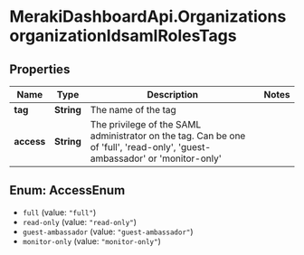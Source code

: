 # MerakiDashboardApi.OrganizationsorganizationIdsamlRolesTags

## Properties
Name | Type | Description | Notes
------------ | ------------- | ------------- | -------------
**tag** | **String** | The name of the tag | 
**access** | **String** | The privilege of the SAML administrator on the tag. Can be one of &#x27;full&#x27;, &#x27;read-only&#x27;, &#x27;guest-ambassador&#x27; or &#x27;monitor-only&#x27; | 

<a name="AccessEnum"></a>
## Enum: AccessEnum

* `full` (value: `"full"`)
* `read-only` (value: `"read-only"`)
* `guest-ambassador` (value: `"guest-ambassador"`)
* `monitor-only` (value: `"monitor-only"`)

